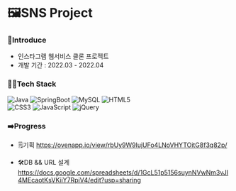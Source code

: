 # 🖼️SNS Project

### 🎤Introduce
- 인스타그램 웹서비스 클론 프로젝트
- 개발 기간 : 2022.03 - 2022.04

### 👩‍💻Tech Stack
![Java](https://img.shields.io/badge/java-%23ED8B00.svg?style=for-the-badge&logo=java&logoColor=white)
![SpringBoot](https://img.shields.io/badge/SpringBoot-%236DB33F.svg?style=for-the-badge&logo=spring&logoColor=white)
![MySQL](https://img.shields.io/badge/mysql-%2300f.svg?style=for-the-badge&logo=mysql&logoColor=white)
![HTML5](https://img.shields.io/badge/html5-%23E34F26.svg?style=for-the-badge&logo=html5&logoColor=white)
<br>
![CSS3](https://img.shields.io/badge/css3-%231572B6.svg?style=for-the-badge&logo=css3&logoColor=white)
![JavaScript](https://img.shields.io/badge/javascript-%23323330.svg?style=for-the-badge&logo=javascript&logoColor=%23F7DF1E)
![jQuery](https://img.shields.io/badge/jquery-%230769AD.svg?style=for-the-badge&logo=jquery&logoColor=white)

### ➡️Progress
* 🗒️기획
   https://ovenapp.io/view/rbUy9W9lujUFo4LNoVHYTOitG8f3q82p/
  
* 🛠️DB && URL 설계
    https://docs.google.com/spreadsheets/d/1GcL51p5156suynNVwNm3vJI4MEcaotKsVKiiY7RpiV4/edit?usp=sharing


